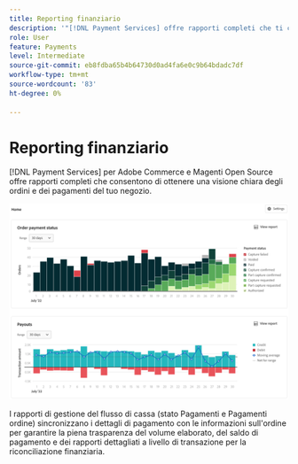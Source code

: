 ```yaml
---
title: Reporting finanziario
description: '"[!DNL Payment Services] offre rapporti completi che ti consentono di ottenere una visione chiara degli ordini e dei pagamenti del tuo negozio."'
role: User
feature: Payments
level: Intermediate
source-git-commit: eb8fdba65b4b64730d0ad4fa6e0c9b64bdadc7df
workflow-type: tm+mt
source-wordcount: '83'
ht-degree: 0%

---
```


# Reporting finanziario

[!DNL Payment Services] per Adobe Commerce e Magenti Open Source offre rapporti completi che consentono di ottenere una visione chiara degli ordini e dei pagamenti del tuo negozio.

![Visualizzazione rapporti finanziari](assets/reports-view.png)

I rapporti di gestione del flusso di cassa (stato Pagamenti e Pagamenti ordine) sincronizzano i dettagli di pagamento con le informazioni sull&#39;ordine per garantire la piena trasparenza del volume elaborato, del saldo di pagamento e dei rapporti dettagliati a livello di transazione per la riconciliazione finanziaria.

